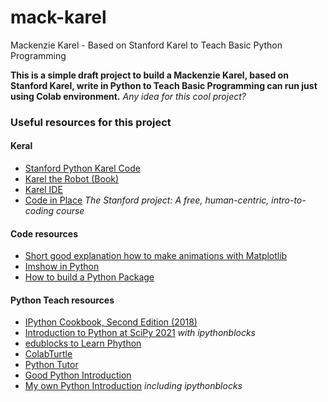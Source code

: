 # mack-karel
Mackenzie Karel - Based on Stanford Karel to Teach Basic Python Programming

**This is a simple draft project to build a Mackenzie Karel, based on Stanford Karel, write in Python to Teach Basic Programming can run just using Colab environment.** *Any idea for this cool project?*

### Useful resources for this project

#### Keral

* [Stanford Python Karel Code](https://github.com/TylerYep/stanfordkarel)
* [Karel the Robot (Book)](https://compedu.stanford.edu/karel-reader/docs/python/en/intro.html)
* [Karel IDE](http://stanford.edu/~cpiech/karel/ide.html)
* [Code in Place](https://codeinplace.stanford.edu/) *The Stanford project: A free, human-centric, intro-to-coding course* 

#### Code resources

* [Short good explanation how to make animations with Matplotlib](https://colab.research.google.com/github/jckantor/CBE30338/blob/master/docs/A.03-Animation-in-Jupyter-Notebooks.ipynb#scrollTo=uElAqGzNI6EJ)
* [Imshow in Python](https://plotly.com/python/imshow/)
* [How to build a Python Package](https://www.blog.pythonlibrary.org/2021/09/23/python-101-how-to-create-a-python-package/)


#### Python Teach resources

* [IPython Cookbook, Second Edition (2018)](https://github.com/ipython-books/cookbook-2nd)
* [Introduction to Python at SciPy 2021](https://github.com/jiffyclub/scipy-2021-intro-to-python) *with ipythonblocks*
* [edublocks to Learn Phython](https://app.edublocks.org/editor)
* [ColabTurtle](https://github.com/tolgaatam/ColabTurtle)
* [Python Tutor](https://pythontutor.com/)
* [Good Python Introduction](https://swc-osg-workshop.github.io/2017-05-17-JLAB/index.html)
* [My own Python Introduction](https://github.com/Rogerio-mack/Introducao_Python_I) *including ipythonblocks*
